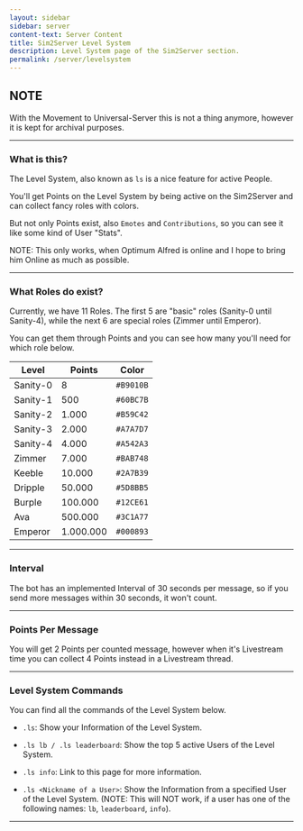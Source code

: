 ```yaml
---
layout: sidebar
sidebar: server
content-text: Server Content
title: Sim2Server Level System
description: Level System page of the Sim2Server section.
permalink: /server/levelsystem
---
```


## NOTE
With the Movement to Universal-Server this is not a thing anymore, however it is kept for archival purposes.
<hr>


### What is this?
The Level System, also known as `ls` is a nice feature for active People.

You'll get Points on the Level System by being active on the Sim2Server and can collect fancy roles with colors.

But not only Points exist, also `Emotes` and `Contributions`, so you can see it like some kind of User "Stats".

NOTE: This only works, when Optimum Alfred is online and I hope to bring him Online as much as possible.
<hr>


### What Roles do exist?
Currently, we have 11 Roles. The first 5 are "basic" roles (Sanity-0 until Sanity-4), while the next 6 are special roles (Zimmer until Emperor).

You can get them through Points and you can see how many you'll need for which role below.

| Level    | Points    | Color     |
| -------- | --------- | --------- |
| Sanity-0 | 8         | `#B9010B` |
| Sanity-1 | 500       | `#60BC7B` |
| Sanity-2 | 1.000     | `#B59C42` |
| Sanity-3 | 2.000     | `#A7A7D7` |
| Sanity-4 | 4.000     | `#A542A3` |
| Zimmer   | 7.000     | `#BAB748` |
| Keeble   | 10.000    | `#2A7B39` |
| Dripple  | 50.000    | `#5D8BB5` |
| Burple   | 100.000   | `#12CE61` |
| Ava      | 500.000   | `#3C1A77` |
| Emperor  | 1.000.000 | `#000893` |

<hr>


### Interval
The bot has an implemented Interval of 30 seconds per message, so if you send more messages within 30 seconds, it won't count.
<hr>


### Points Per Message
You will get 2 Points per counted message, however when it's Livestream time you can collect 4 Points instead in a Livestream thread.
<hr>


### Level System Commands
You can find all the commands of the Level System below.

- `.ls`: Show your Information of the Level System.

- `.ls lb / .ls leaderboard`: Show the top 5 active Users of the Level System.

- `.ls info`: Link to this page for more information.

- `.ls <Nickname of a User>`: Show the Information from a specified User of the Level System. (NOTE: This will NOT work, if a user has one of the following names: `lb`, `leaderboard`, `info`).
<hr>